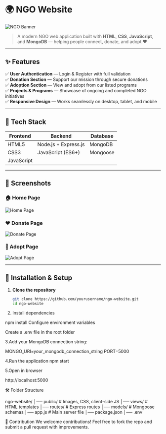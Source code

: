 # 🌍 NGO Website

![NGO Banner](img/ngo.png)

> A modern NGO web application built with **HTML**, **CSS**, **JavaScript**, and **MongoDB** — helping people connect, donate, and adopt ❤️

---

## ✨ Features

✅ **User Authentication** — Login & Register with full validation  
✅ **Donation Section** — Support our mission through secure donations  
✅ **Adoption Section** — View and adopt from our listed programs  
✅ **Projects & Programs** — Showcase of ongoing and completed NGO initiatives  
✅ **Responsive Design** — Works seamlessly on desktop, tablet, and mobile  

---

## 📂 Tech Stack

| Frontend | Backend | Database |
|----------|---------|----------|
| HTML5 | Node.js + Express.js | MongoDB |
| CSS3 | JavaScript (ES6+) | Mongoose |
| JavaScript |  |  |

---

## 📸 Screenshots

### 🏠 Home Page
![Home Page](public/home.png)

### ❤️ Donate Page
![Donate Page](public/donate.png)

### 🐾 Adopt Page
![Adopt Page](public/adopt.png)

---

## 🚀 Installation & Setup

1. **Clone the repository**
   ```bash
   git clone https://github.com/yourusername/ngo-website.git
   cd ngo-website
2. Install dependencies

npm install
Configure environment variables

Create a .env file in the root folder

3.Add your MongoDB connection string:


MONGO_URI=your_mongodb_connection_string
PORT=5000

4.Run the application
npm start

5.Open in browser

http://localhost:5000

🛠 Folder Structure

ngo-website/
│── public/         # Images, CSS, client-side JS
│── views/          # HTML templates
│── routes/         # Express routes
│── models/         # Mongoose schemas
│── app.js          # Main server file
│── package.json
│── .env

🌟 Contribution
We welcome contributions!
Feel free to fork the repo and submit a pull request with improvements.

